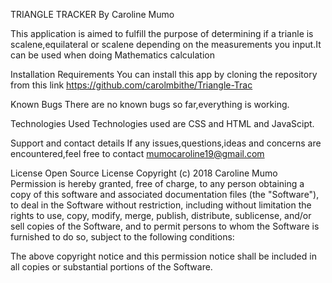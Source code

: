 TRIANGLE TRACKER
By Caroline Mumo

This application is aimed to fulfill the purpose of determining if a trianle is scalene,equilateral or scalene depending on the measurements you input.It can be used when doing Mathematics calculation

Installation Requirements
You can install this app by cloning the repository from this link https://github.com/carolmbithe/Triangle-Trac

Known Bugs
There are no known bugs so far,everything is working.

Technologies Used
Technologies used are CSS and HTML and JavaScipt.

Support and contact details
 If any issues,questions,ideas and concerns are encountered,feel free to contact mumocaroline19@gmail.com

License
Open Source License
Copyright (c) 2018 Caroline Mumo
Permission is hereby granted, free of charge, to any person obtaining a copy
of this software and associated documentation files (the "Software"), to deal
in the Software without restriction, including without limitation the rights
to use, copy, modify, merge, publish, distribute, sublicense, and/or sell
copies of the Software, and to permit persons to whom the Software is
furnished to do so, subject to the following conditions:

The above copyright notice and this permission notice shall be included in
all copies or substantial portions of the Software.
